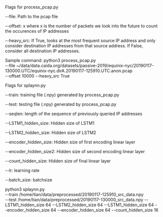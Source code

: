 Flags for process_pcap.py

--file: Path to the pcap file

--offset: x where x is the number of packets we look into the future to count the occurences of IP addresses

--heavy_src: If True, looks at the most frequent source IP address and only consider destination IP addresses from that source address. If False, consider all destination IP addresses.



Sample command:
python3 process_pcap.py \
    --file ~/data/data.caida.org/datasets/passive-2019/equinix-nyc/20190117-130000.UTC/equinix-nyc.dirA.20190117-125910.UTC.anon.pcap \
    --offset 10000
    --heavy_src True
    
Flags for splaynn.py

--train: training file (.npy) generated by process_pcap.py

--test: testing file (.npy) generated by process_pcap.py

--seqlen: length of the sequence of previously queried IP addresses

--LSTM1_hidden_size: Hidden size of LSTM1

--LSTM2_hidden_size: Hidden size of LSTM2

--encoder_hidden_size: Hidden size of first encoding linear layer

--encoder_hidden_size2: Hidden size of second encoding linear layer

--count_hidden_size: Hidden size of final linear layer

--lr: learning rate

--batch_size: batchsize

python3 splaynn.py \
    --train /home/tian/data/preprocessed/20190117-125910_src_data.npy \
    --test /home/tian/data/preprocessed/20190117-130000_src_data.npy 
    --LSTM1_hidden_size 64
    --LSTM2_hidden_size 64
    --LSTM1_hidden_size 64
    --encoder_hidden_size 64
    --encoder_hidden_size 64
    --count_hidden_size 16
